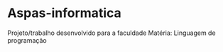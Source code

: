 # Aspas-informatica
 Projeto/trabalho desenvolvido para a faculdade
 Matéria: Linguagem de programação
